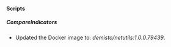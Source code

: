 
#### Scripts
##### CompareIndicators
- Updated the Docker image to: *demisto/netutils:1.0.0.79439*.